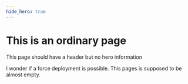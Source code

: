 ```yaml
---
hide_hero: true
---
```


# This is an ordinary page

This page should have a header but no hero information

I wonder if a force deployment is possible. This pages is supposed to be almost empty. 
